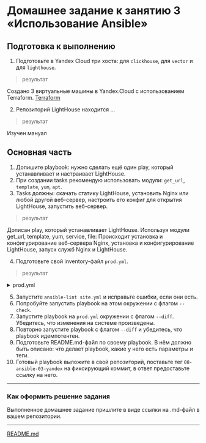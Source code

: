 # Домашнее задание к занятию 3 «Использование Ansible»

## Подготовка к выполнению

1. Подготовьте в Yandex Cloud три хоста: для `clickhouse`, для `vector` и для `lighthouse`.
>результат 
> 
Создано 3 виртуальные машины в Yandex.Cloud с использованием Terraform.
[Terraform](https://github.com/R-Gennadi/devops-netology/blob/main/ansible/02-playbook/Files/playbook/README.md "Код Terraform")

2. Репозиторий LightHouse находится ...
>результат
> 
Изучен мануал

## Основная часть

1. Допишите playbook: нужно сделать ещё один play, который устанавливает и настраивает LightHouse.
2. При создании tasks рекомендую использовать модули: `get_url`, `template`, `yum`, `apt`.
3. Tasks должны: скачать статику LightHouse, установить Nginx или любой другой веб-сервер, настроить его конфиг для открытия LightHouse, запустить веб-сервер.
>результат
> 
 Дописан play, который устанавливает LightHouse. 
 Используя модули get_url, template, yum, service, file:
 Происходит установка и конфигурирование веб-сервера Nginx, установка и конфигурирование LightHouse, запуск служб Nginx и LightHouse.

4. Подготовьте свой inventory-файл `prod.yml`.
>результат
> 

<details>
<summary> prod.yml </summary>
ubuntu@ubuntu2004:~/cloud/test/inventory$ cat prod.yml
---
clickhouse:
  hosts:
    centos-1:
      ansible_host: 158.160.121.120
vector:
  hosts:
    centos-2:
      ansible_host: 158.160.97.44
lighthouse:
  hosts:
    centos-3:
      ansible_host: 158.160.114.41
</details>

5. Запустите `ansible-lint site.yml` и исправьте ошибки, если они есть.
6. Попробуйте запустить playbook на этом окружении с флагом `--check`.
7. Запустите playbook на `prod.yml` окружении с флагом `--diff`. Убедитесь, что изменения на системе произведены.
8. Повторно запустите playbook с флагом `--diff` и убедитесь, что playbook идемпотентен.
9. Подготовьте README.md-файл по своему playbook. В нём должно быть описано: что делает playbook, какие у него есть параметры и теги.
10. Готовый playbook выложите в свой репозиторий, поставьте тег `08-ansible-03-yandex` на фиксирующий коммит, в ответ предоставьте ссылку на него.

---

### Как оформить решение задания

Выполненное домашнее задание пришлите в виде ссылки на .md-файл в вашем репозитории.

---


[README.md](https://github.com/R-Gennadi/devops-netology/blob/main/ansible/02-playbook/Files/playbook/README.md "описание playbook")